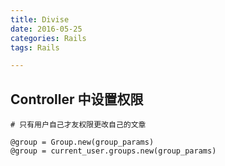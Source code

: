 ```yaml
---
title: Divise
date: 2016-05-25
categories: Rails
tags: Rails

---
```


## Controller 中设置权限

```
# 只有用户自己才友权限更改自己的文章

@group = Group.new(group_params)
@group = current_user.groups.new(group_params)
```

